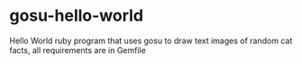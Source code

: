 # gosu-hello-world

Hello World ruby program that uses gosu to draw text images of random cat facts, all requirements are in Gemfile
